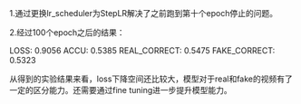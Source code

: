 1.通过更换lr_scheduler为StepLR解决了之前跑到第十个epoch停止的问题。

2.经过100个epoch之后的结果：

LOSS: 0.9056	ACCU: 0.5385	REAL_CORRECT: 0.5475	FAKE_CORRECT: 0.5323

从得到的实验结果来看，loss下降空间还比较大，模型对于real和fake的视频有了一定的区分能力。还需要通过fine tuning进一步提升模型能力。